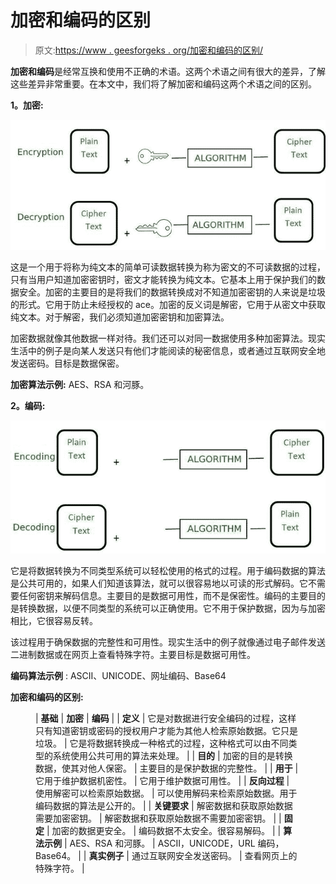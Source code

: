 # 加密和编码的区别

> 原文:[https://www . geesforgeks . org/加密和编码的区别/](https://www.geeksforgeeks.org/difference-between-encryption-and-encoding/)

**加密和编码**是经常互换和使用不正确的术语。这两个术语之间有很大的差异，了解这些差异非常重要。在本文中，我们将了解加密和编码这两个术语之间的区别。

**1。加密:**

![](img/deed2e70e6e58c630a4e8b8cf026db1e.png)

这是一个用于将称为纯文本的简单可读数据转换为称为密文的不可读数据的过程，只有当用户知道加密密钥时，密文才能转换为纯文本。它基本上用于保护我们的数据安全。加密的主要目的是将我们的数据转换成对不知道加密密钥的人来说是垃圾的形式。它用于防止未经授权的 ace。加密的反义词是解密，它用于从密文中获取纯文本。对于解密，我们必须知道加密密钥和加密算法。

加密数据就像其他数据一样对待。我们还可以对同一数据使用多种加密算法。现实生活中的例子是向某人发送只有他们才能阅读的秘密信息，或者通过互联网安全地发送密码。目标是数据保密。

**加密算法示例:** AES、RSA 和河豚。

**2。编码:**

![](img/6bff3ed5aac21ca27208d010d52ca573.png)

它是将数据转换为不同类型系统可以轻松使用的格式的过程。用于编码数据的算法是公共可用的，如果人们知道该算法，就可以很容易地以可读的形式解码。它不需要任何密钥来解码信息。主要目的是数据可用性，而不是保密性。编码的主要目的是转换数据，以便不同类型的系统可以正确使用。它不用于保护数据，因为与加密相比，它很容易反转。

该过程用于确保数据的完整性和可用性。现实生活中的例子就像通过电子邮件发送二进制数据或在网页上查看特殊字符。主要目标是数据可用性。

**编码算法示例** : ASCII、UNICODE、网址编码、Base64

**加密和编码的区别:**

<figure class="table">

| **基础** | **加密** | **编码** |
| **定义** | 它是对数据进行安全编码的过程，这样只有知道密钥或密码的授权用户才能为其他人检索原始数据。它只是垃圾。 | 它是将数据转换成一种格式的过程，这种格式可以由不同类型的系统使用公共可用的算法来处理。 |
| **目的** | 加密的目的是转换数据，使其对他人保密。 | 主要目的是保护数据的完整性。 |
| **用于** | 它用于维护数据机密性。 | 它用于维护数据可用性。 |
| **反向过程** | 使用解密可以检索原始数据。 | 可以使用解码来检索原始数据。用于编码数据的算法是公开的。 |
| **关键要求** | 解密数据和获取原始数据需要加密密钥。 | 解密数据和获取原始数据不需要加密密钥。 |
| **固定** | 加密的数据更安全。 | 编码数据不太安全。很容易解码。 |
| **算法示例** | AES、RSA 和河豚。 | ASCII，UNICODE，URL 编码，Base64。 |
| **真实例子** | 通过互联网安全发送密码。 | 查看网页上的特殊字符。 |

</figure>